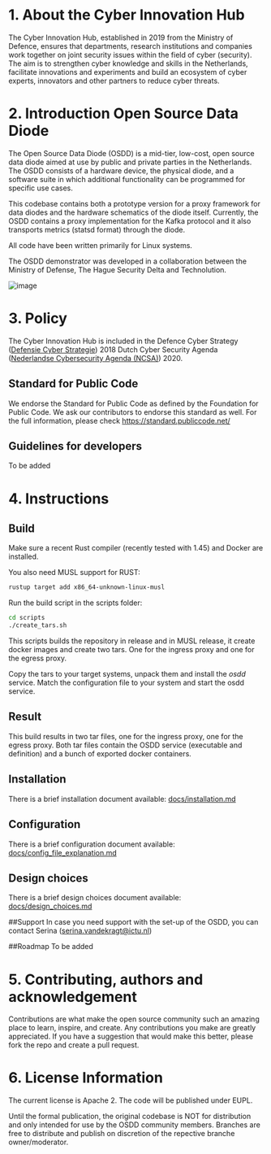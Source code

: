 # 1. About the Cyber Innovation Hub
The Cyber Innovation Hub, established in 2019 from the Ministry of Defence, ensures that departments, research institutions and companies work together on joint security issues within the field of cyber (security). The aim is to strengthen cyber knowledge and skills in the Netherlands, facilitate innovations and experiments and build an ecosystem of cyber experts, innovators and other partners to reduce cyber threats.

# 2. Introduction Open Source Data Diode
The Open Source Data Diode (OSDD) is a mid-tier, low-cost, open source data diode aimed at use by public and private parties in the Netherlands. The OSDD consists of a hardware device, the physical diode, and a software suite in which additional functionality can be programmed for specific use cases.

This codebase contains both a prototype version for a proxy framework for data diodes and the hardware schematics of the diode itself. Currently, the OSDD contains a proxy implementation for the Kafka protocol and it also transports metrics (statsd format) through the diode.

All code have been written primarily for Linux systems. 

The OSDD demonstrator was developed in a collaboration between the Ministry of Defense, The Hague Security Delta and Technolution.

![image](https://user-images.githubusercontent.com/104058636/187169728-0fa5b9c2-c291-43c4-81c8-09dcc3c0a1d8.png)

# 3. Policy
The Cyber Innovation Hub is included in the Defence Cyber Strategy ([Defensie Cyber Strategie](https://www.defensie.nl/binaries/defensie/documenten/publicaties/2018/11/12/defensie-cyber-strategie-2018/web_Brochure+Defensie+Cyber+Strategie.pdf)) 2018 Dutch Cyber Security Agenda ([Nederlandse Cybersecurity Agenda (NCSA)](https://www.ncsc.nl/onderwerpen/nederlandse-cyber-security-agenda)) 2020. 

## Standard for Public Code
We endorse the Standard for Public Code as defined by the Foundation for Public Code. We ask our contributors to endorse this standard as well.
For the full information, please check https://standard.publiccode.net/

## Guidelines for developers
To be added

# 4. Instructions

## Build
Make sure a recent Rust compiler (recently tested with 1.45) and Docker are installed.

You also need MUSL support for RUST: 
```sh
rustup target add x86_64-unknown-linux-musl
```

Run the build script in the scripts folder:
```sh
cd scripts
./create_tars.sh
```

This scripts builds the repository in release and in MUSL release, it create docker images and create two tars. One for the ingress proxy and one for the egress proxy.

Copy the tars to your target systems, unpack them and install the *osdd* service. Match the configuration file to your system and start the osdd service.

## Result
This build results in two tar files, one for the ingress proxy, one for the egress proxy. Both tar files contain the OSDD service (executable and definition) and a bunch of exported docker containers. 

## Installation
There is a brief installation document available:
[docs/installation.md](docs/installation.md)

## Configuration
There is a brief configuration document available:
[docs/config_file_explanation.md](docs/config_file_explanation.md)

## Design choices
There is a brief design choices document available:
[docs/design_choices.md](docs/design_choices.md)

##Support
In case you need support with the set-up of the OSDD, you can contact Serina (serina.vandekragt@ictu.nl)

##Roadmap
To be added

# 5. Contributing, authors and acknowledgement
Contributions are what make the open source community such an amazing place to learn, inspire, and create. Any contributions you make are greatly appreciated. If you have a suggestion that would make this better, please fork the repo and create a pull request. 


# 6. License Information

The current license is Apache 2. The code will be published under EUPL. 

Until the formal publication, the original codebase is NOT for distribution and only intended for use by the OSDD community members. 
Branches are free to distribute and publish on discretion of the repective branche owner/moderator.
